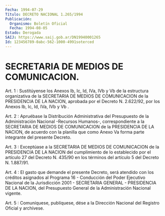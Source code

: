 ```yaml
---
Fecha: 1994-07-29
Título: DECRETO NACIONAL 1.265/1994
Publicación:
  Organismo: Boletín Oficial
  Fecha: 1994-08-05
Estado: Derogada
SAIJ: https://www.saij.gob.ar/DN19940001265
Id: 123456789-0abc-562-1000-4991soterced
---
```

# SECRETARIA DE MEDIOS DE COMUNICACION.

<a id="1"></a>
Art.  1 : Sustitúyense los Anexos Ib, Ic, Id, IVa, IVb y Vb de la  estructura    organizativa   de  la  SECRETARIA  DE  MEDIOS  DE COMUNICACION  de  la PRESIDENCIA DE  LA  NACION,  aprobada  por  el Decreto N. 2.622/92, por los  Anexos  Ib,  Ic,  Id, IVa, IVb y Vb .

<a id="2"></a>
Art.  2  :  Apruébase  la  Distribución  Administrativa  del Presupuesto  de  la  Administración  Nacional  -Recursos  Humanos-, correspondiente  a  la  SECRETARIA DE MEDIOS DE COMUNICACION de  la PRESIDENCIA DE LA NACION,  de  acuerdo  con  la  planilla  que como Anexo Va forma parte integrante del presente Decreto.

<a id="3"></a>
Art.  3 : Exceptúase a la SECRETARIA DE MEDIOS DE COMUNICACION de la PRESIDENCIA  DE  LA NACION del cumplimiento de lo establecido por  el  artículo  27 del Decreto  N. 435/90 en  los  términos  del artículo 5 del Decreto N. 1.887/91.

<a id="4"></a>
Art.  4  :  El  gasto  que  demande  el presente Decreto, será atendido  con los créditos asignados al Programa  16  -  Conducción del Poder Ejecutivo  Nacional  de la Jurisdicción 2001 - SECRETARIA GENERAL - PRESIDENCIA DE LA NACION,  del  Presupuesto General de la Administración Nacional vigente.

<a id="5"></a>
Art. 5 : Comuníquese, publíquese, dése a la Dirección Nacional del Registro Oficial y archívese.